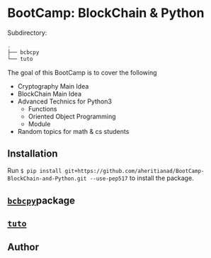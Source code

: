 # BootCamp: BlockChain & Python

Subdirectory:

```sh
.
├── bcbcpy 
└── tuto
```

The goal of this BootCamp is to cover the following

- Cryptography Main Idea
- BlockChain  Main Idea
- Advanced Technics for Python3
  - Functions
  - Oriented Object Programming
  - Module
- Random topics for math & cs students

## Installation

Run `$ pip install git+https://github.com/aheritianad/BootCamp-BlockChain-and-Python.git --use-pep517` to install the package.

## [`bcbcpy`][bcbcpy]package

## [`tuto`][tuto]

## Author

[bcbcpy]: https://github.com/aheritianad/BootCamp-BlockChain-and-Python/blob/main/bcbcpy
[tuto]: https://github.com/aheritianad/BootCamp-BlockChain-and-Python/tree/main/tuto
